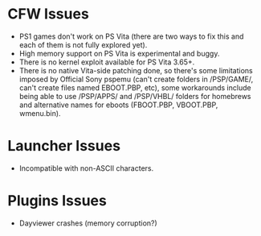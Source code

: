 # CFW Issues
- PS1 games don't work on PS Vita (there are two ways to fix this and each of them is not fully explored yet).
- High memory support on PS Vita is experimental and buggy.
- There is no kernel exploit available for PS Vita 3.65+.
- There is no native Vita-side patching done, so there's some limitations imposed by Official Sony pspemu (can't create folders in /PSP/GAME/, can't create files named EBOOT.PBP, etc), some workarounds include being able to use /PSP/APPS/ and /PSP/VHBL/ folders for homebrews and alternative names for eboots (FBOOT.PBP, VBOOT.PBP, wmenu.bin).

# Launcher Issues
- Incompatible with non-ASCII characters.


# Plugins Issues
- Dayviewer crashes (memory corruption?)
